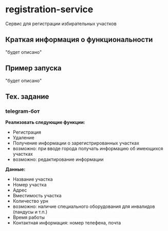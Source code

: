 # registration-service
Cервис для регистрации избирательных участков 
## Краткая информация о функциональности
"будет описано"
## Пример запуска
"будет описано"
## Тех. задание
### telegram-бот
**Реализовать следующие функции:** 
- Регистрация
- Удаление
- Получение информации о зарегистрированных участках
- возможно: при вводе города получать информацию об имеющихся участках
- возможно: редактирование информации 

**Данные:**
- Название участка
- Номер участка
- Адрес
- Вместимость участка
- Количество урн
- возможно: наличие специального оборудования для инвалидов (пандусы и т.п.)
- Время работы
- Контактная информация: номер телефена, почта
